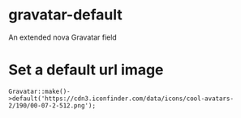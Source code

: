 # gravatar-default
An extended nova Gravatar field 


# Set a default url image
`Gravatar::make()->default('https://cdn3.iconfinder.com/data/icons/cool-avatars-2/190/00-07-2-512.png');`
